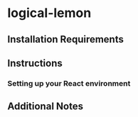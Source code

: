 # logical-lemon
## Installation Requirements
## Instructions
### Setting up your React environment
## Additional Notes
